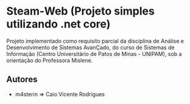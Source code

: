 # Steam-Web (Projeto simples utilizando .net core)

Projeto implementado como requisito parcial da disciplina de Análise e Desenvolvimento de Sistemas AvanÇado, do curso de Sistemas de Informação (Centro Universitário de Patos de Minas - UNIPAM), sob a orientação do Professora Mislene.

## Autores

* m4sterin => Caio Vicente Rodrigues